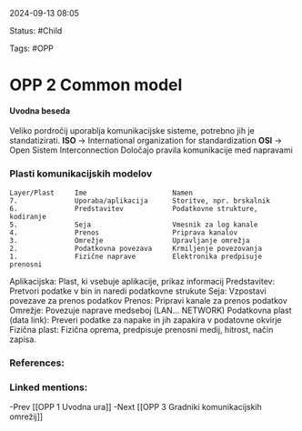 2024-09-13 08:05

Status: #Child 

Tags: #OPP 

# OPP 2 Common model 
#### Uvodna beseda
Veliko pordročij uporablja komunikacijske sisteme, potrebno jih je standatizirati.
**ISO** -> International organization for standardization
**OSI** -> Open Sistem Interconnection
Določajo pravila komunikacije med napravami
### Plasti komunikacijskih modelov
	Layer/Plast     Ime                     Namen
	7.              Uporaba/aplikacija      Storitve, npr. brskalnik
	6.              Predstavitev            Podatkovne strukture, kodiranje
	5.              Seja                    Vmesnik za log kanale
	4.              Prenos                  Priprava kanalov
	3.              Omrežje                 Upravljanje omrežja         
	2.              Podatkovna povezava     Krmiljenje povezovanja
	1.              Fizične naprave         Elektronika predpisuje prenosni


Aplikacijska: Plast, ki vsebuje aplikacije, prikaz informacij
Predstavitev: Pretvori podatke v bin in naredi podatkovne strukute
Seja: Vzpostavi povezave za prenos podatkov
Prenos: Pripravi kanale za prenos podatkov
Omrežje: Povezuje naprave medseboj (LAN... NETWORK)
Podatkovna plast (data link): Preveri podatke za napake in jih zapakira v podatovne okvirje
Fizična plast: Fizična oprema, predpisuje prenosni medij, hitrost, način zapisa.




### References:
### Linked mentions:
-Prev [[OPP 1 Uvodna ura]] 
-Next [[OPP 3 Gradniki komunikacijskih omrežij]]